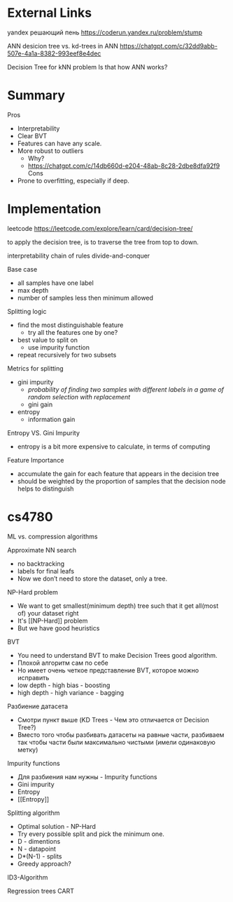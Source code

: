 
# External Links

yandex
решающий пень
https://coderun.yandex.ru/problem/stump

ANN
desicion tree vs. kd-trees in ANN
https://chatgpt.com/c/32dd9abb-507e-4a1a-8382-993eef8e4dec

Decision Tree for kNN problem
Is that how ANN works?


# Summary

Pros
- Interpretability
- Clear BVT
- Features can have any scale.
- More robust to outliers
	- Why?
	- https://chatgpt.com/c/14db660d-e204-48ab-8c28-2dbe8dfa92f9
Cons
- Prone to overfitting, especially if deep.

# Implementation

leetcode
https://leetcode.com/explore/learn/card/decision-tree/

to apply the decision tree, is to traverse the tree from top to down.

interpretability
chain of rules
divide-and-conquer

Base case
- all samples have one label
- max depth
- number of samples less then minimum allowed

Splitting logic
- find the most distinguishable feature
    - try all the features one by one?
- best value to split on
    - use impurity function
- repeat recursively for two subsets

Metrics for splitting
- gini impurity
    - *probability of finding two samples with different labels in a game of random selection with replacement*
    - gini gain
- entropy
    - information gain

Entropy VS. Gini Impurity
- entropy is a bit more expensive to calculate, in terms of computing

Feature Importance
- accumulate the gain for each feature that appears in the decision tree
- should be weighted by the proportion of samples that the decision node helps to distinguish

# cs4780

ML vs. compression algorithms

Approximate NN search
- no backtracking
- labels for final leafs
- Now we don’t need to store the dataset, only a tree.

NP-Hard problem
- We want to get smallest(minimum depth) tree such that it get all(most of) your dataset right
- It's [[NP-Hard]] problem
- But we have good heuristics

BVT
- You need to understand BVT to make Decision Trees good algorithm.
- Плохой алгоритм сам по себе
- Но имеет очень четкое представление BVT, которое можно исправить
- low depth - high bias - boosting
- high depth - high variance - bagging

Разбиение датасета
- Смотри пункт выше (KD Trees - Чем это отличается от Decision Tree?)
- Вместо того чтобы разбивать датасеты на равные части, разбиваем так чтобы части были максимально чистыми (имели одинаковую метку)

Impurity functions
- Для разбиения нам нужны - Impurity functions
- Gini impurity
- Entropy
- [[Entropy]]

Splitting algorithm
- Optimal solution - NP-Hard
- Try every possible split and pick the minimum one.
- D - dimentions
- N - datapoint
- D*(N-1) - splits
- Greedy approach?

ID3-Algorithm

Regression trees
CART